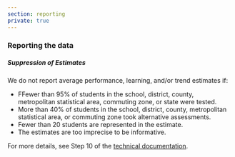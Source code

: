 ```yaml
---
section: reporting
private: true
---
```


<h3>Reporting the data</h3>
<h5>Suppression of Estimates </h5>

We do not report average performance, learning, and/or trend estimates if:

- FFewer than 95% of students in the school, district, county, metropolitan statistical area, commuting zone, or state were tested. 
- More than 40% of students in the school, district, county, metropolitan statistical area, or commuting zone took alternative assessments.
- Fewer than 20 students are represented in the estimate.
- The estimates are too imprecise to be informative.

For more details, see Step 10 of the <a href="https://stacks.stanford.edu/file/druid:db586ns4974/seda_documentation_4.1.pdf" target="_blank" >technical documentation</a>.
